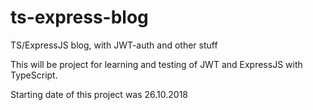 # ts-express-blog
TS/ExpressJS blog, with JWT-auth and other stuff

This will be project for learning and testing of JWT and ExpressJS with TypeScript.


Starting date of this project was 26.10.2018
